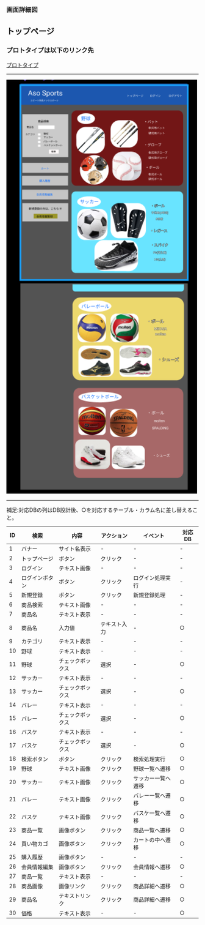 ### 画面詳細図
## トップページ
### プロトタイプは以下のリンク先
[プロトタイプ](https://www.figma.com/file/36DPETfL3dwzP5NjNW1WZQ/Untitled?node-id=0%3A1)
*****
<img src="toppage2.png" width="500">

*****

補足:対応DBの列はDB設計後、○を対応するテーブル・カラム名に差し替えること。

| ID | 検索 | 内容 | アクション | イベント | 対応DB |
|----|-----|-----|---------|--------|-------|
|1|バナー|サイト名表示|-|-|-|
|2|トップページ|ボタン|クリック|-|-|
|3|ログイン|テキスト画像|-|-|-|
|4|ログインボタン|ボタン|クリック|ログイン処理実行|-|
|5|新規登録|ボタン|クリック|新規登録処理|-|
|6|商品検索|テキスト画像|-|-|-|
|7|商品名|テキスト表示|-|-|-|
|8|商品名|入力値|テキスト入力|-|○|
|9|カテゴリ|テキスト表示|-|-|-|
|10|野球|テキスト表示|-|-|-|
|11|野球|チェックボックス|選択|-|○|
|12|サッカー|テキスト表示|-|-|-|
|13|サッカー|チェックボックス|選択|-|○|
|14|バレー|テキスト表示|-|-|-|
|15|バレー|チェックボックス|選択|-|○|
|16|バスケ|テキスト表示|-|-|-|
|17|バスケ|チェックボックス|選択|-|○|
|18|検索ボタン|ボタン|クリック|検索処理実行|○|
|19|野球|テキスト画像|クリック|野球一覧へ遷移|○|
|20|サッカー|テキスト画像|クリック|サッカー一覧へ遷移|○|
|21|バレー|テキスト画像|クリック|バレー一覧へ遷移|○|
|22|バスケ|テキスト画像|クリック|バスケ一覧へ遷移|○|
|23|商品一覧|画像ボタン|クリック|商品一覧へ遷移|○|
|24|買い物カゴ|画像ボタン|クリック|カートの中へ遷移|○|
|25|購入履歴|画像ボタン|-|-|-|
|26|会員情報編集|画像ボタン|クリック|会員情報へ遷移|○|
|27|商品一覧|テキスト表示|-|-|-|
|28|商品画像|画像リンク|クリック|商品詳細へ遷移|○|
|29|商品名|テキストリンク|クリック|商品詳細へ遷移|○|
|30|価格|テキスト表示|-|-|○|

